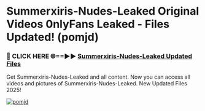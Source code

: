 # Summerxiris-Nudes-Leaked Original Videos 0nlyFans Leaked - Files Updated! (pomjd)

<h3>🔴 CLICK HERE 🌐==►► <a href="https://tinyurl.com/4mcuefdz" rel="nofollow">Summerxiris-Nudes-Leaked Updated Files</a></h3>

Get Summerxiris-Nudes-Leaked and all content. Now you can access all videos and pictures of Summerxiris-Nudes-Leaked. New Updated Files 2025!

[![pomjd](https://i.imgur.com/StAQSOY.gif)](https://tinyurl.com/4mcuefdz)
